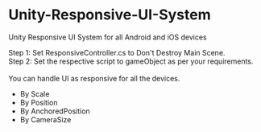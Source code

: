# Unity-Responsive-UI-System
Unity Responsive UI System for all Android and iOS devices

Step 1: Set ResponsiveController.cs to Don't Destroy Main Scene. </br>
Step 2: Set the respective script to  gameObject as per your requirements. </br></br>
You can handle UI as responsive for all the devices.
- By Scale
- By Position
- By AnchoredPosition
- By CameraSize
